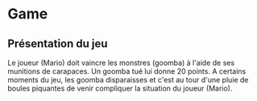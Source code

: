 # Game
## Présentation du jeu
Le joueur (Mario) doit vaincre les monstres (goomba) à l'aide de ses munitions de carapaces. Un goomba tué lui donne 20 points. A certains moments du jeu, les goomba disparaisses et c'est au tour d'une pluie de boules piquantes de venir compliquer la situation du joueur (Mario).
